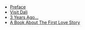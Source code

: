 
* [Preface][1]
* [Visit Dali][2]
* [3 Years Ago...][3]
* [A Book About The First Love Story][4]


[1]:https://github.com/hanhanwu/readings/blob/master/SuiYueDeTongHua/preface.pdf
[2]:https://github.com/hanhanwu/readings/blob/master/SuiYueDeTongHua/visit_Dali.pdf
[3]:https://github.com/hanhanwu/readings/blob/master/SuiYueDeTongHua/3_years_ago.pdf
[4]:https://github.com/hanhanwu/readings/blob/master/SuiYueDeTongHua/from_first_love_story.pdf
